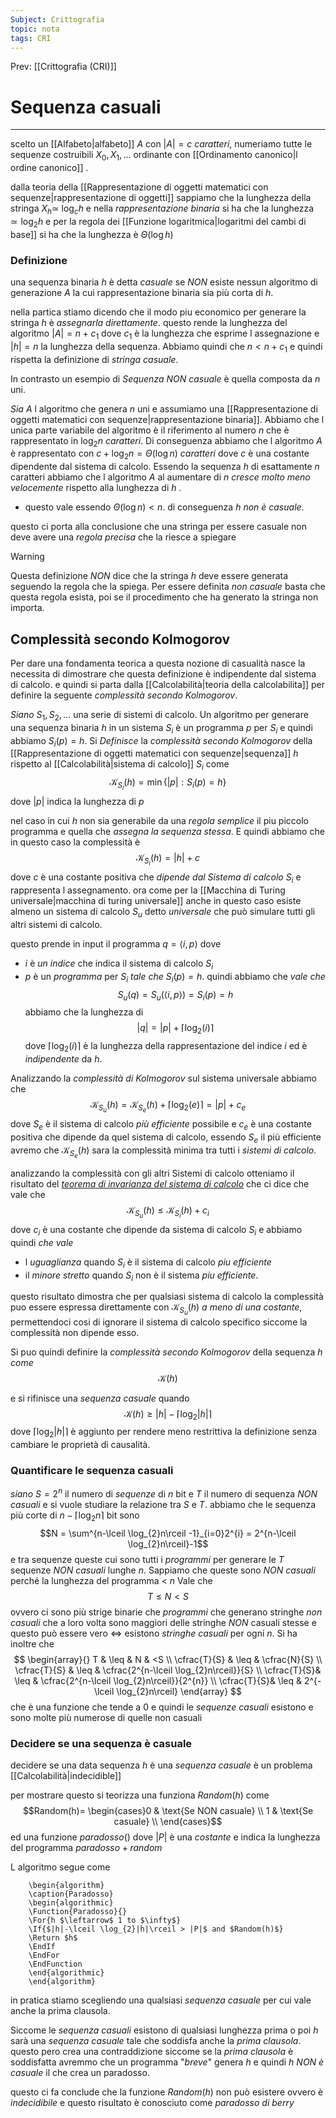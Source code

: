 ```yaml
---
Subject: Crittografia
topic: nota
tags: CRI
---
```


Prev: [[Crittografia (CRI)]]

# Sequenza casuali
---
scelto un [[Alfabeto|alfabeto]] $A$ con $|A|=c$ _caratteri_, numeriamo tutte le sequenze costruibili $X_{0},X_{1},\dots$  ordinante con [[Ordinamento canonico|l ordine canonico]] .

dalla teoria della [[Rappresentazione di oggetti matematici con sequenze|rappresentazione di oggetti]] sappiamo che la lunghezza della stringa $X_{h} \simeq$  $\log_{c}h$ e nella _rappresentazione binaria_ si ha che la lunghezza $\simeq \log_{2}h$ e per la regola dei [[Funzione logaritmica|logaritmi del cambi di base]] si ha che la lunghezza è $\Theta(\log h)$

### Definizione
una sequenza binaria $h$ è detta _casuale_ se _NON_ esiste nessun algoritmo di generazione $A$ la cui rappresentazione binaria sia più corta di $h$.

nella partica stiamo dicendo che il modo piu economico per generare la stringa $h$ è _assegnarla direttamente_. questo rende la lunghezza del algoritmo $|A|=n+ c_{1}$ dove $c_{1}$ è la lunghezza che esprime l assegnazione e $|h|=n$ la lunghezza della sequenza. Abbiamo quindi che $n<n+c_{1}$ e quindi rispetta la  definizione di _stringa casuale_.

In contrasto un esempio di _Sequenza NON casuale_ è quella composta da $n$ uni.

_Sia_ $A$ l algoritmo che genera $n$ uni e assumiamo una [[Rappresentazione di oggetti matematici con sequenze|rappresentazione binaria]]. 
Abbiamo che l unica parte variabile del algoritmo è il riferimento al numero $n$  che è rappresentato in $\log_{2}n$ _caratteri_. Di conseguenza abbiamo che l algoritmo $A$ è rappresentato con $c+\log_{2} n=\Theta(\log n)$ _caratteri_ dove $c$ è una costante dipendente dal sistema di calcolo.
Essendo la sequenza $h$ di esattamente $n$ caratteri abbiamo che l algoritmo $A$ al aumentare di $n$ _cresce molto meno velocemente_ rispetto alla lunghezza di $h$ .
- questo vale essendo $\Theta(\log n) < n$. 
di conseguenza $h$ _non è casuale_.


questo ci porta alla conclusione che una stringa per essere casuale non deve avere una _regola precisa_ che la riesce a spiegare

> [!warning]
> Questa definizione _NON_ dice che la stringa  $h$ deve essere generata seguendo la regola che la spiega. Per essere definita _non casuale_ basta che questa regola esista,  poi se il procedimento che ha generato la stringa  non importa.  

## Complessità secondo Kolmogorov
Per dare una fondamenta teorica a questa nozione di casualità nasce la necessita di dimostrare che questa definizione è indipendente dal sistema di calcolo. e quindi si parta dalla [[Calcolabilità|teoria della calcolabilita]] per definire la seguente _complessità secondo Kolmogorov_.

_Siano_ $S_{1},S_{2},\dots$ una serie di sistemi di calcolo. Un algoritmo per generare una sequenza binaria $h$ in un sistema $S_{i}$ è un programma $p$ per $S_{i}$ e quindi abbiamo $S_{i}(p) = h$.
Si _Definisce_ la _complessità secondo Kolmogorov_ della [[Rappresentazione di oggetti matematici con sequenze|sequenza]] $h$  rispetto al [[Calcolabilità|sistema di calcolo]] $S_{i}$ come
$$\mathcal{K}_{S_{i}}(h)= \min\{|p|: S_{i}(p)=h\}$$
dove $|p|$ indica la lunghezza di $p$


nel caso in cui $h$ non sia generabile da una _regola semplice_ il piu piccolo programma e quella che _assegna la sequenza stessa_. 
E quindi abbiamo che in questo caso la complessità è
$$\mathcal{K}_{S_{i}}(h)=|h|+c$$
dove $c$ è una costante positiva che _dipende dal Sistema di calcolo_ $S_{i}$ e rappresenta l assegnamento. 
ora come per la [[Macchina di Turing universale|macchina di turing universale]] anche in questo caso esiste almeno un sistema di calcolo $S_{u}$ detto _universale_ che può simulare tutti gli altri sistemi di calcolo.

questo prende in input  il programma $q =\langle i,p\rangle$ dove
- $i$ è _un indice_  che indica il sistema di calcolo $S_{i}$ 
- $p$ è un _programma_  per $S_{i}$ _tale che_  $S_{i}(p)=h$. 
quindi abbiamo che _vale che_
$$S_{u}(q) =S_{u}(\langle i,p\rangle)= S_{i}(p)=h $$
abbiamo che la lunghezza di $$|q|= |p| + \lceil \log_{2}(i) \rceil$$
dove $\lceil \log_{2}(i) \rceil$ è la lunghezza della rappresentazione del indice $i$ ed è _indipendente_ da $h$. 

Analizzando la _complessità di Kolmogorov_ sul sistema universale abbiamo che
$$
\mathcal{K}_{S_u}(h) =  \mathcal{K}_{S_e}(h)+ \lceil \log_{2}(e) \rceil  =  |p|+c_{e}
$$
 dove $S_{e}$ è il sistema di calcolo _più efficiente_ possibile e  $c_{e}$ è una costante  positiva che dipende da quel sistema di calcolo,
 essendo $S_{e}$ il più efficiente avremo che $\mathcal{K}_{S_e}(h)$ sara la complessità minima tra tutti i _sistemi di calcolo_.


analizzando la complessità con gli altri Sistemi di calcolo otteniamo il risultato del _[teorema di invarianza del sistema di calcolo](https://en.wikipedia.org/wiki/Kolmogorov_complexity#Kolmogorov_randomness)_ che ci dice che vale che 
$$\mathcal{K}_{S_u}(h) \leq \mathcal{K}_{S_i}(h) +c_{i}$$
dove $c_{i}$ è una costante che dipende da sistema di calcolo $S_i$
e abbiamo quindi _che vale_
- l _uguaglianza_ quando $S_{i}$ è il sistema di calcolo _piu efficiente_
- il _minore stretto_ quando $S_{i}$ non è il sistema _piu efficiente_.

questo risultato dimostra che per qualsiasi sistema di calcolo la complessità puo essere espressa direttamente con $\mathcal{K}_{S_u}(h)$ _a meno di una costante_, permettendoci cosi di ignorare il sistema di calcolo specifico siccome la complessità non dipende esso.

Si puo quindi definire la _complessità secondo Kolmogorov_ della sequenza $h$ _come_
$$\mathcal{K}(h)$$

e si rifinisce una _sequenza casuale_ quando $$\mathcal{K}(h) \geq |h|- \lceil \log_{2}|h| \rceil$$
dove $\lceil \log_{2}|h| \rceil$ è aggiunto per rendere meno restrittiva la definizione senza cambiare le proprietà di causalità.

 
### Quantificare le sequenza casuali
_siano_  $S= 2^{n}$ il numero di _sequenze_ di $n$ bit e $T$ il numero di sequenza _NON casuali_ e si vuole studiare la relazione tra $S$ e $T$.
abbiamo che le sequenza più corte di $n-\lceil \log_{2}n\rceil$ bit  sono 
$$N = \sum^{n-\lceil \log_{2}n\rceil -1}_{i=0}2^{i} = 2^{n-\lceil \log_{2}n\rceil}-1$$
e tra sequenze queste cui sono tutti i _programmi_ per generare le $T$ sequenze _NON casuali_ lunghe $n$.
	Sappiamo che queste sono _NON casuali_ perché la lunghezza del programma < $n$
Vale che $$T \leq N < S$$ovvero ci sono più strige binarie che _programmi_ che generano stringhe _non casuali_ che a loro volta sono maggiori delle stringhe _NON_ casuali stesse e questo può essere vero $\iff$ esistono _stringhe casuali_ per ogni $n$. 
Si ha inoltre che $$
\begin{array}{}
T & \leq & N & <S \\
\cfrac{T}{S}  &  \leq & \cfrac{N}{S} \\
\cfrac{T}{S} & \leq & 
\cfrac{2^{n-\lceil \log_{2}n\rceil}}{S}  \\
\cfrac{T}{S}& \leq & \cfrac{2^{n-\lceil \log_{2}n\rceil}}{2^{n}} \\
\cfrac{T}{S}& \leq & 2^{-\lceil \log_{2}n\rceil}
\end{array}
$$ che è una funzione che tende a $0$ e quindi le _sequenze casuali_ esistono e sono molte più numerose di quelle non casuali


### Decidere se una sequenza è casuale
decidere se una data sequenza $h$ è una _sequenza casuale_ è un problema [[Calcolabilità|indecidible]]

per mostrare questo si teorizza  una funziona $Random(h)$ come$$Random(h)=
\begin{cases}0 &   \text{Se NON casuale} \\ 1  & \text{Se casuale} \\
\end{cases}$$ed una funzione $paradosso()$ dove $|P|$ è una _costante_ e indica la lunghezza del programma $paradosso + random$ 
 
L algoritmo segue come
```pseudo
	\begin{algorithm}
	\caption{Paradosso}
	\begin{algorithmic}
	\Function{Paradosso}{}
	\For{h $\leftarrow$ 1 to $\infty$}
	\If{$|h|-\lceil \log_{2}|h|\rceil > |P|$ and $Random(h)$}
	\Return $h$
	\EndIf
	\EndFor 
	\EndFunction
	\end{algorithmic}
	\end{algorithm}
```
in pratica stiamo scegliendo una qualsiasi _sequenza casuale_ per cui vale anche la prima clausola.

Siccome le _sequenza casuali_ esistono di qualsiasi lunghezza prima o poi $h$ sarà una _sequenza casuale_ tale che soddisfa anche la _prima clausola_.
questo pero crea una contraddizione siccome se la _prima clausola_ è soddisfatta avremmo che un programma "_breve_" genera $h$ e quindi  $h$ _NON è casuale_  il che crea un paradosso.

questo ci fa conclude che la funzione $Random(h)$ non può esistere ovvero è _indecidibile_ e questo risultato è conosciuto come _paradosso di berry_